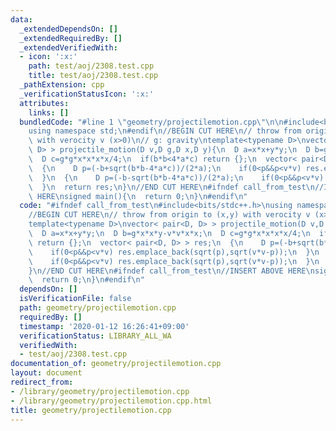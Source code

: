 ```yaml
---
data:
  _extendedDependsOn: []
  _extendedRequiredBy: []
  _extendedVerifiedWith:
  - icon: ':x:'
    path: test/aoj/2308.test.cpp
    title: test/aoj/2308.test.cpp
  _pathExtension: cpp
  _verificationStatusIcon: ':x:'
  attributes:
    links: []
  bundledCode: "#line 1 \"geometry/projectilemotion.cpp\"\n\n#include<bits/stdc++.h>\n\
    using namespace std;\n#endif\n//BEGIN CUT HERE\n// throw from origin to (x,y)\
    \ with verocity v (x>0)\n// g: gravity\ntemplate<typename D>\nvector< pair<D,\
    \ D> > projectile_motion(D v,D g,D x,D y){\n  D a=x*x+y*y;\n  D b=g*x*x*y-v*v*x*x;\n\
    \  D c=g*g*x*x*x*x/4;\n  if(b*b<4*a*c) return {};\n  vector< pair<D, D> > res;\n\
    \  {\n    D p=(-b+sqrt(b*b-4*a*c))/(2*a);\n    if(0<p&&p<v*v) res.emplace_back(sqrt(p),sqrt(v*v-p));\n\
    \  }\n  {\n    D p=(-b-sqrt(b*b-4*a*c))/(2*a);\n    if(0<p&&p<v*v) res.emplace_back(sqrt(p),sqrt(v*v-p));\n\
    \  }\n  return res;\n}\n//END CUT HERE\n#ifndef call_from_test\n//INSERT ABOVE\
    \ HERE\nsigned main(){\n  return 0;\n}\n#endif\n"
  code: "#ifndef call_from_test\n#include<bits/stdc++.h>\nusing namespace std;\n#endif\n\
    //BEGIN CUT HERE\n// throw from origin to (x,y) with verocity v (x>0)\n// g: gravity\n\
    template<typename D>\nvector< pair<D, D> > projectile_motion(D v,D g,D x,D y){\n\
    \  D a=x*x+y*y;\n  D b=g*x*x*y-v*v*x*x;\n  D c=g*g*x*x*x*x/4;\n  if(b*b<4*a*c)\
    \ return {};\n  vector< pair<D, D> > res;\n  {\n    D p=(-b+sqrt(b*b-4*a*c))/(2*a);\n\
    \    if(0<p&&p<v*v) res.emplace_back(sqrt(p),sqrt(v*v-p));\n  }\n  {\n    D p=(-b-sqrt(b*b-4*a*c))/(2*a);\n\
    \    if(0<p&&p<v*v) res.emplace_back(sqrt(p),sqrt(v*v-p));\n  }\n  return res;\n\
    }\n//END CUT HERE\n#ifndef call_from_test\n//INSERT ABOVE HERE\nsigned main(){\n\
    \  return 0;\n}\n#endif\n"
  dependsOn: []
  isVerificationFile: false
  path: geometry/projectilemotion.cpp
  requiredBy: []
  timestamp: '2020-01-12 16:26:41+09:00'
  verificationStatus: LIBRARY_ALL_WA
  verifiedWith:
  - test/aoj/2308.test.cpp
documentation_of: geometry/projectilemotion.cpp
layout: document
redirect_from:
- /library/geometry/projectilemotion.cpp
- /library/geometry/projectilemotion.cpp.html
title: geometry/projectilemotion.cpp
---
```

